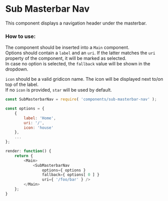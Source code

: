 Sub Masterbar Nav
=================

This component displays a navigation header under the masterbar.

### How to use:

The component should be inserted into a ```Main``` component.  
Options should contain a ```label``` and an ```uri```. If the latter matches the ```uri``` property of the component, it will be marked as selected.  
In case no option is selected, the ```fallback``` value will be shown in the dropdown.

```icon``` should be a valid gridicon name. The icon will be displayed next to/on top of the label.  
If no ```icon``` is provided, ```star``` will be used by default.

```js
const SubMasterbarNav = require( 'components/sub-masterbar-nav' );

const options = {
    {
        label: 'Home',
        uri: '/',
        icon: 'house'
    },
    ...
};

render: function() {
    return {
        <Main>
            <SubMasterbarNav
                options={ options }
                fallback={ options[ 0 ] }
                uri={ '/foo/bar' } />
        </Main>
    };
}
```
